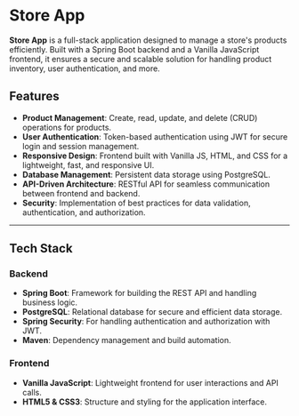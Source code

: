 # Store App
 
**Store App** is a full-stack application designed to manage a store's products efficiently. Built with a Spring Boot backend and a Vanilla JavaScript frontend, it ensures a secure and scalable solution for handling product inventory, user authentication, and more.
 
## Features     

- **Product Management**: Create, read, update, and delete (CRUD) operations for products.
- **User Authentication**: Token-based authentication using JWT for secure login and session management.
- **Responsive Design**: Frontend built with Vanilla JS, HTML, and CSS for a lightweight, fast, and responsive UI.
- **Database Management**: Persistent data storage using PostgreSQL.
- **API-Driven Architecture**: RESTful API for seamless communication between frontend and backend.
- **Security**: Implementation of best practices for data validation, authentication, and authorization.
   
--- 

## Tech Stack

### Backend
- **Spring Boot**: Framework for building the REST API and handling business logic.
- **PostgreSQL**: Relational database for secure and efficient data storage.
- **Spring Security**: For handling authentication and authorization with JWT.
- **Maven**: Dependency management and build automation.

### Frontend
- **Vanilla JavaScript**: Lightweight frontend for user interactions and API calls.
- **HTML5 & CSS3**: Structure and styling for the application interface.
